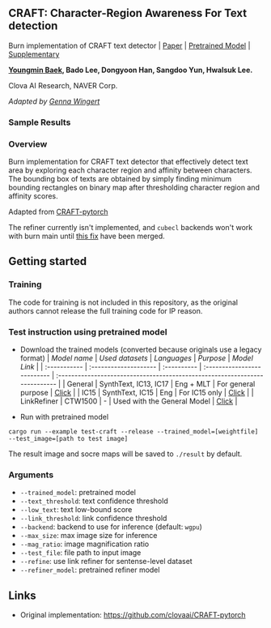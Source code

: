 ## CRAFT: Character-Region Awareness For Text detection

Burn implementation of CRAFT text detector | [Paper](https://arxiv.org/abs/1904.01941) | [Pretrained Model](https://drive.google.com/file/d/1aquT8wd3wp6CIJJ5bCXD4oEaU1yWopUZ) | [Supplementary](https://youtu.be/HI8MzpY8KMI)

**[Youngmin Baek](mailto:youngmin.baek@navercorp.com), Bado Lee, Dongyoon Han, Sangdoo Yun, Hwalsuk Lee.**

Clova AI Research, NAVER Corp.

_Adapted by [Genna Wingert](https://github.com/wingertge)_

### Sample Results

### Overview

Burn implementation for CRAFT text detector that effectively detect text area by exploring each
character region and affinity between characters. The bounding box of texts are obtained by simply
finding minimum bounding rectangles on binary map after thresholding character region and affinity
scores.

Adapted from [CRAFT-pytorch](https://github.com/clovaai/CRAFT-pytorch/)

The refiner currently isn't implemented, and `cubecl` backends won't work with burn main until
[this fix](https://github.com/tracel-ai/burn/pull/2499)
have been merged.

## Getting started

### Training

The code for training is not included in this repository, as the original authors cannot release the full training code for IP reason.

### Test instruction using pretrained model

-   Download the trained models (converted because originals use a legacy format)
    | _Model name_ | _Used datasets_ | _Languages_ | _Purpose_ | _Model Link_ |
    | :----------- | :-------------------- | :---------- | :-------------------------- | :-------------------------------------------------------------------------- |
    | General | SynthText, IC13, IC17 | Eng + MLT | For general purpose | [Click](https://drive.google.com/file/d/1aquT8wd3wp6CIJJ5bCXD4oEaU1yWopUZ) |
    | IC15 | SynthText, IC15 | Eng | For IC15 only | [Click](https://drive.google.com/file/d/1xo_XrpNibEnkREJQofUvd3D_onggsfeP) |
    | LinkRefiner | CTW1500 | - | Used with the General Model | [Click](https://drive.google.com/file/d/19gd0ujol534mqeCpce2pWafTrzXATCDD) |

*   Run with pretrained model

```
cargo run --example test-craft --release --trained_model=[weightfile] --test_image=[path to test image]
```

The result image and socre maps will be saved to `./result` by default.

### Arguments

-   `--trained_model`: pretrained model
-   `--text_threshold`: text confidence threshold
-   `--low_text`: text low-bound score
-   `--link_threshold`: link confidence threshold
-   `--backend`: backend to use for inference (default: `wgpu`)
-   `--max_size`: max image size for inference
-   `--mag_ratio`: image magnification ratio
-   `--test_file`: file path to input image
-   `--refine`: use link refiner for sentense-level dataset
-   `--refiner_model`: pretrained refiner model

## Links

-   Original implementation: https://github.com/clovaai/CRAFT-pytorch
